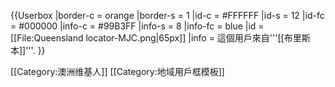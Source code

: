 {{Userbox
  |border-c = orange
  |border-s = 1
  |id-c     = #FFFFFF
  |id-s     = 12
  |id-fc    = #000000
  |info-c   = #99B3FF
  |info-s   = 8
  |info-fc  = blue
  |id       = [[File:Queensland locator-MJC.png|65px]]
  |info     = 這個用戶來自'''[[布里斯本]]'''.
}}



<includeonly>[[Category:澳洲维基人]]</includeonly>
[[Category:地域用戶框模板]]